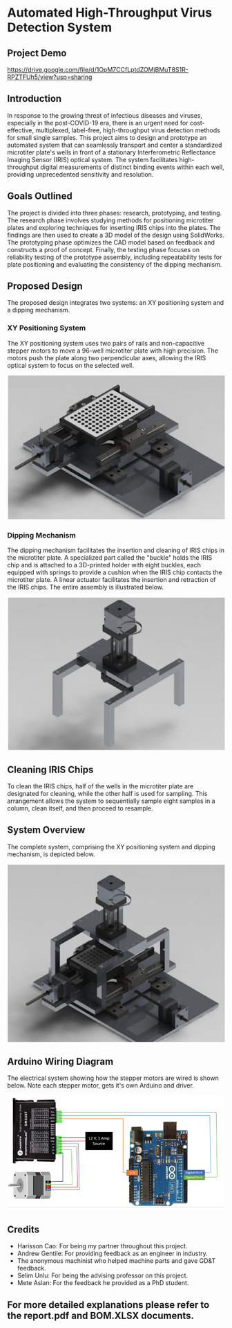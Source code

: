 # Automated High-Throughput Virus Detection System

## Project Demo
https://drive.google.com/file/d/1OpM7CCfLptdZOMjBMuT8S1R-RPZTFUh5/view?usp=sharing

## Introduction

In response to the growing threat of infectious diseases and viruses, especially in the post-COVID-19 era, there is an urgent need for cost-effective, multiplexed, label-free, high-throughput virus detection methods for small single samples. This project aims to design and prototype an automated system that can seamlessly transport and center a standardized microtiter plate's wells in front of a stationary Interferometric Reflectance Imaging Sensor (IRIS) optical system. The system facilitates high-throughput digital measurements of distinct binding events within each well, providing unprecedented sensitivity and resolution.

## Goals Outlined

The project is divided into three phases: research, prototyping, and testing. The research phase involves studying methods for positioning microtiter plates and exploring techniques for inserting IRIS chips into the plates. The findings are then used to create a 3D model of the design using SolidWorks. The prototyping phase optimizes the CAD model based on feedback and constructs a proof of concept. Finally, the testing phase focuses on reliability testing of the prototype assembly, including repeatability tests for plate positioning and evaluating the consistency of the dipping mechanism.

## Proposed Design

The proposed design integrates two systems: an XY positioning system and a dipping mechanism.

### XY Positioning System

The XY positioning system uses two pairs of rails and non-capacitive stepper motors to move a 96-well microtiter plate with high precision. The motors push the plate along two perpendicular axes, allowing the IRIS optical system to focus on the selected well. 

![XY Positioning System](images/xy_positioning_system.png)

### Dipping Mechanism

The dipping mechanism facilitates the insertion and cleaning of IRIS chips in the microtiter plate. A specialized part called the "buckle" holds the IRIS chip and is attached to a 3D-printed holder with eight buckles, each equipped with springs to provide a cushion when the IRIS chip contacts the microtiter plate. A linear actuator facilitates the insertion and retraction of the IRIS chips. The entire assembly is illustrated below.

![Dipping Mechanism](images/dipping_mechanism.png)

## Cleaning IRIS Chips

To clean the IRIS chips, half of the wells in the microtiter plate are designated for cleaning, while the other half is used for sampling. This arrangement allows the system to sequentially sample eight samples in a column, clean itself, and then proceed to resample.

## System Overview

The complete system, comprising the XY positioning system and dipping mechanism, is depicted below.

![Complete System](images/complete_system.png)

## Arduino Wiring Diagram
The electrical system showing how the stepper motors are wired is shown below. Note each stepper motor, gets it's own Arduino and driver. 

![Wiring Diagram](images/arduino_wiring.png)

## Credits
- Harisson Cao: For being my partner throughout this project. 
- Andrew Gentile: For providing feedback as an engineer in industry. 
- The anonymous machinist who helped machine parts and gave GD&T feedback.
- Selim Unlu: For being the advising professor on this project.
- Mete Aslan: For the feedback he provided as a PhD student.  


## For more detailed explanations please refer to the report.pdf and BOM.XLSX documents. 
